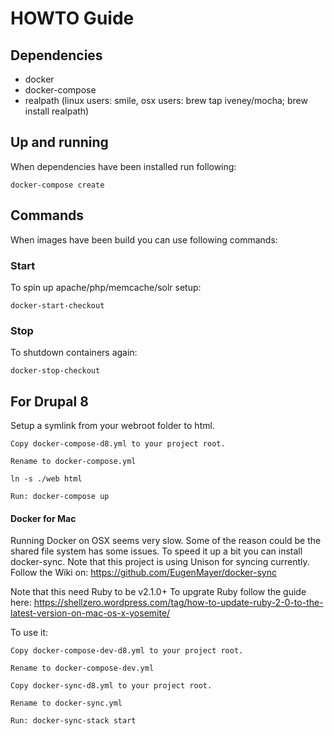 # HOWTO Guide

## Dependencies
* docker
* docker-compose
* realpath (linux users: smile, osx users: brew tap iveney/mocha; brew install realpath)

## Up and running
When dependencies have been installed run following:

    docker-compose create

## Commands
When images have been build you can use following commands:

### Start
To spin up apache/php/memcache/solr setup:

    docker-start-checkout

### Stop
To shutdown containers again:

    docker-stop-checkout

## For Drupal 8
Setup a symlink from your webroot folder to html.

    Copy docker-compose-d8.yml to your project root.

    Rename to docker-compose.yml

    ln -s ./web html

    Run: docker-compose up

#### Docker for Mac
Running Docker on OSX seems very slow.
Some of the reason could be the shared file system has some issues.
To speed it up a bit you can install docker-sync.
Note that this project is using Unison for syncing currently.
Follow the Wiki on: https://github.com/EugenMayer/docker-sync

Note that this need Ruby to be v2.1.0+
To upgrate Ruby follow the guide here: https://shellzero.wordpress.com/tag/how-to-update-ruby-2-0-to-the-latest-version-on-mac-os-x-yosemite/

To use it:

    Copy docker-compose-dev-d8.yml to your project root.

    Rename to docker-compose-dev.yml

    Copy docker-sync-d8.yml to your project root.

    Rename to docker-sync.yml

    Run: docker-sync-stack start
